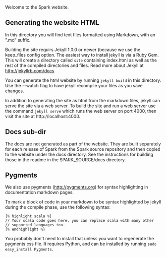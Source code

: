 Welcome to the Spark website.

## Generating the website HTML

In this directory you will find text files formatted using Markdown, with an ".md" suffix.

Building the site requirs Jekyll 1.0.0 or newer (because we use the keep_files config option. The easiest way to install jekyll is via a Ruby Gem. This will create a directory called `site` containing index.html as well as the rest of the compiled directories and files. Read more about Jekyll at http://jekyllrb.com/docs

You can generate the html website by running `jekyll build` in this directory. Use the --watch flag to have jekyll recompile your files as you save changes.

In addition to generating the site as html from the markdown files, jekyll can serve the site via a web server. To build the site and run a web server use the command `jekyll serve` which runs the web server on port 4000, then visit the site at http://localhost:4000.

## Docs sub-dir

The docs are not generated as part of the website. They are built separately for each release of Spark from the Spark source repository and then copied to the website under the docs directory. See the instructions for building those in the readme in the SPARK_SOURCE/docs directory.

## Pygments

We also use pygments (http://pygments.org) for syntax highlighting in documentation markdown pages.

To mark a block of code in your markdown to be syntax highlighted by jekyll during the compile phase, use the following syntax:

    {% highlight scala %}
    // Your scala code goes here, you can replace scala with many other
    // supported languages too.
    {% endhighlight %}

 You probably don't need to install that unless you want to regenerate the pygments css file. It requires Python, and can be installed by running `sudo easy_install Pygments`.